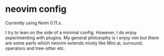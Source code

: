 # neovim config

Currently using Nvim 0.11.x.

I try to lean on the side of a minimal config.
However, I do enjoy experimenting with plugins. My general philosophy is I enjoy vim but there are some parts which neovim extends nicely like Mini.ai, surround, operators and tree-sitter etc.
